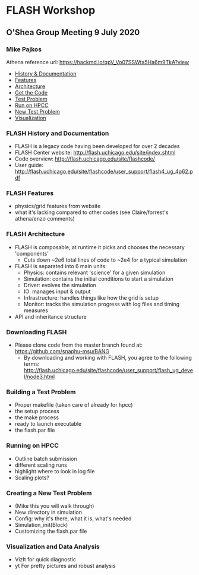 # FLASH Workshop
## O'Shea Group Meeting 9 July 2020
### Mike Pajkos

Athena reference url: https://hackmd.io/qpV_Vo07SSWta5Ha6m9TkA?view

* [History & Documentation](#flash-history-and-documentation)
* [Features](#flash-features)
* [Architecture](#flash-architecture)
* [Get the Code](#downloading-flash)
* [Test Problem](#building-a-test-problem)
* [Run on HPCC](#running-on-hpcc)
* [New Test Problem](#creating-a-new-test-problem)
* [Visualization](#visualization-and-data-analysis)

### FLASH History and Documentation
* FLASH is a legacy code having been developed for over 2 decades
* FLASH Center website: http://flash.uchicago.edu/site/index.shtml
* Code overview: http://flash.uchicago.edu/site/flashcode/
* User guide: http://flash.uchicago.edu/site/flashcode/user_support/flash4_ug_4p62.pdf

### FLASH Features
* physics/grid features from website 
* what it's lacking compared to other codes (see Claire/forrest's athena/enzo comments)

### FLASH Architecture
* FLASH is composable; at runtime it picks and chooses the necessary 'components'
  * Cuts down ~2e6 total lines of code to ~2e4 for a typical simulation 
* FLASH is separated into 6 main units:
  * Physics: contains relevant 'science' for a given simulation
  * Simulation: contains the initial conditions to start a simulation
  * Driver: evolves the simulation
  * IO: manages input & output
  * Infrastructure: handles things like how the grid is setup
  * Monitor: tracks the simulation progress with log files and timing measures
* API and inheritance structure

### Downloading FLASH
* Please clone code from the master branch found at: https://github.com/snaphu-msu/BANG
  * By downloading and working with FLASH, you agree to the following terms: http://flash.uchicago.edu/site/flashcode/user_support/flash_ug_devel/node3.html

### Building a Test Problem
* Proper makefile (taken care of already for hpcc)
* the setup process
* the make process
* ready to launch executable
* the flash.par file

### Running on HPCC
* Outline batch submission
* different scaling runs
* highlight where to look in log file
* Scaling plots?

### Creating a New Test Problem
* (Mike this you will walk through)
* New directory in simulation
* Config: why it's there, what it is, what's needed
* Simulation_init(Block)
* Customizing the flash.par file

### Visualization and Data Analysis
* VizIt for quick diagnostic
* yt For pretty pictures and robust analysis



